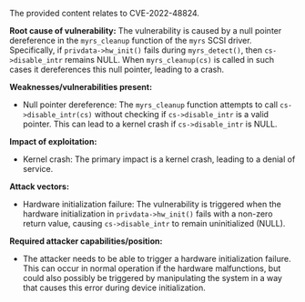 The provided content relates to CVE-2022-48824.

**Root cause of vulnerability:**
The vulnerability is caused by a null pointer dereference in the `myrs_cleanup` function of the `myrs` SCSI driver. Specifically, if `privdata->hw_init()` fails during `myrs_detect()`, then `cs->disable_intr` remains NULL. When `myrs_cleanup(cs)` is called in such cases it dereferences this null pointer, leading to a crash.

**Weaknesses/vulnerabilities present:**
- Null pointer dereference: The `myrs_cleanup` function attempts to call `cs->disable_intr(cs)` without checking if `cs->disable_intr` is a valid pointer. This can lead to a kernel crash if `cs->disable_intr` is NULL.

**Impact of exploitation:**
- Kernel crash: The primary impact is a kernel crash, leading to a denial of service.

**Attack vectors:**
- Hardware initialization failure: The vulnerability is triggered when the hardware initialization in `privdata->hw_init()` fails with a non-zero return value, causing `cs->disable_intr` to remain uninitialized (NULL).

**Required attacker capabilities/position:**
- The attacker needs to be able to trigger a hardware initialization failure. This can occur in normal operation if the hardware malfunctions, but could also possibly be triggered by manipulating the system in a way that causes this error during device initialization.